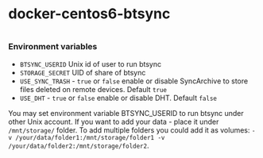 docker-centos6-btsync
=====================

#

### Environment variables
* `BTSYNC_USERID` Unix id of user to run btsync
* `STORAGE_SECRET` UID of share of btsync
* `USE_SYNC_TRASH` - `true` or `false` enable or disable SyncArchive to store files deleted on remote devices. Default `true`
* `USE_DHT` - `true` or `false` enable or disable DHT. Default `false`

You may set environment variable BTSYNC_USERID to run btsync under other Unix account.
If you want to add your data - place it under `/mnt/storage/` folder. To add
multiple folders you could add it as volumes: `-v /your/data/folder1:/mnt/storage/folder1 -v
/your/data/folder2:/mnt/storage/folder2`.
